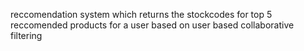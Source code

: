  reccomendation system which returns the stockcodes for top 5 reccomended products for a user based on user based collaborative filtering
